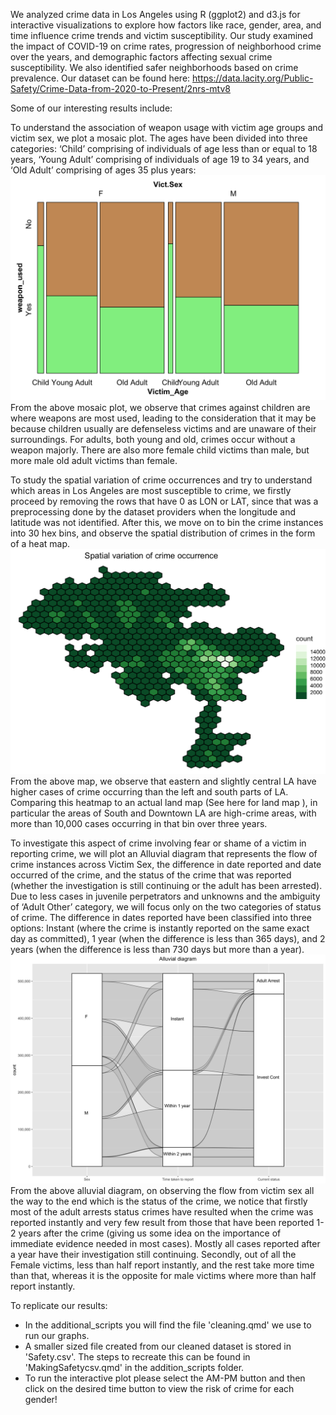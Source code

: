 We analyzed crime data in Los Angeles using R (ggplot2) and d3.js for interactive visualizations to explore how factors like race, gender, area, and time influence crime trends and victim susceptibility. Our study examined the impact of COVID-19 on crime rates, progression of neighborhood crime over the years, and demographic factors affecting sexual crime susceptibility. We also identified safer neighborhoods based on crime prevalence. Our dataset can be found here: https://data.lacity.org/Public-Safety/Crime-Data-from-2020-to-Present/2nrs-mtv8 

Some of our interesting results include:

To understand the association of weapon usage with victim age groups and victim sex, we plot a mosaic plot. The ages have been divided into three categories: ‘Child’ comprising of individuals of age less than or equal to 18 years, ‘Young Adult’ comprising of individuals of age 19 to 34 years, and ‘Old Adult’ comprising of ages 35 plus years:
![Local Image](Images/mosaic.png)
From the above mosaic plot, we observe that crimes against children are where weapons are most used, leading to the consideration that it may be because children usually are defenseless victims and are unaware of their surroundings. For adults, both young and old, crimes occur without a weapon majorly. There are also more female child victims than male, but more male old adult victims than female.

To study the spatial variation of crime occurrences and try to understand which areas in Los Angeles are most susceptible to crime, we firstly proceed by removing the rows that have 0 as LON or LAT, since that was a preprocessing done by the dataset providers when the longitude and latitude was not identified. After this, we move on to bin the crime instances into 30 hex bins, and observe the spatial distribution of crimes in the form of a heat map.
![Local Image](Images/spatial_plot.png)
From the above map, we observe that eastern and slightly central LA have higher cases of crime occurring than the left and south parts of LA. Comparing this heatmap to an actual land map (See here for land map ), in particular the areas of South and Downtown LA are high-crime areas, with more than 10,000 cases occurring in that bin over three years.

To investigate this aspect of crime involving fear or shame of a victim in reporting crime, we will plot an Alluvial diagram that represents the flow of crime instances across Victim Sex, the difference in date reported and date occurred of the crime, and the status of the crime that was reported (whether the investigation is still continuing or the adult has been arrested). Due to less cases in juvenile perpetrators and unknowns and the ambiguity of ‘Adult Other’ category, we will focus only on the two categories of status of crime. The difference in dates reported have been classified into three options: Instant (where the crime is instantly reported on the same exact day as committed), 1 year (when the difference is less than 365 days), and 2 years (when the difference is less than 730 days but more than a year).
![Local Image](Images/alluvialplot.png)
From the above alluvial diagram, on observing the flow from victim sex all the way to the end which is the status of the crime, we notice that firstly most of the adult arrests status crimes have resulted when the crime was reported instantly and very few result from those that have been reported 1-2 years after the crime (giving us some idea on the importance of immediate evidence needed in most cases). Mostly all cases reported after a year have their investigation still continuing. Secondly, out of all the Female victims, less than half report instantly, and the rest take more time than that, whereas it is the opposite for male victims where more than half report instantly.

To replicate our results:
- In the additional_scripts you will find the file 'cleaning.qmd' we use to run our graphs.
- A smaller sized file created from our cleaned dataset is stored in 'Safety.csv'. The steps to recreate this can be found in 'MakingSafetycsv.qmd' in the addition_scripts folder. 
- To run the interactive plot please select the AM-PM button and then click on the desired time button to view the risk of crime for each gender!

  
